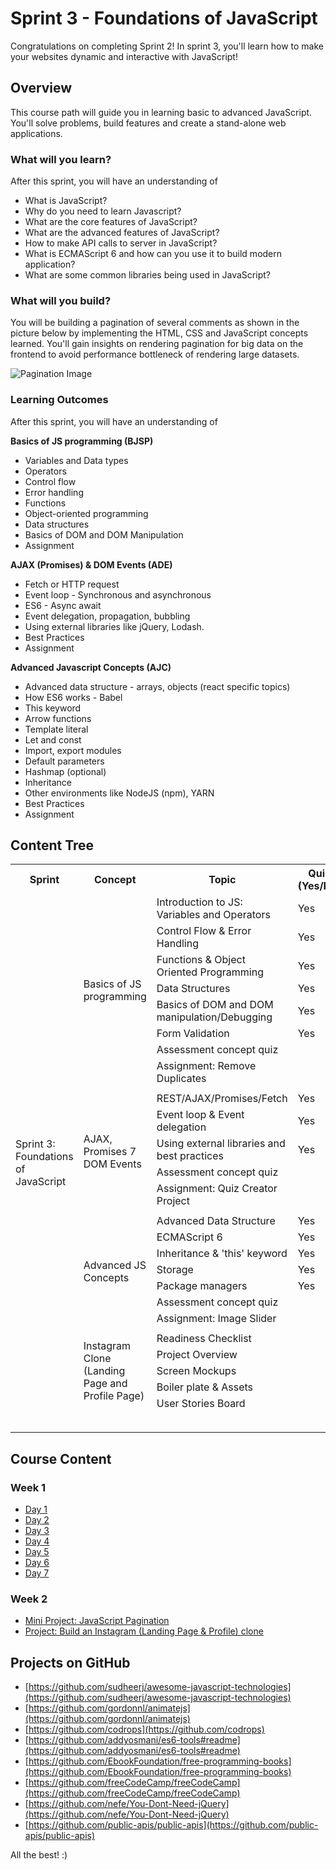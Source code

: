 
# Sprint 3 - Foundations of JavaScript
Congratulations on completing Sprint 2!  In sprint 3, you'll learn how to make your websites dynamic and interactive with JavaScript!

## Overview

This course path will guide you in learning basic to advanced JavaScript. You'll solve problems, build features and create a stand-alone web applications.

### What will you learn?

After this sprint, you will have an understanding of
- What is JavaScript?
- Why do you need to learn Javascript?
- What are the core features of JavaScript?
- What are the advanced features of JavaScript?
- How to make API calls to server in JavaScript?
- What is ECMAScript 6 and how can you use it to build modern application?
- What are some common libraries being used in JavaScript?

### What will you build?
You will be building a pagination of several comments as shown in the picture below by implementing the HTML, CSS and JavaScript concepts learned. You'll gain insights on rendering pagination for big data on the frontend to avoid performance bottleneck of rendering large datasets.

![Pagination Image](https://www.sketchappsources.com/resources/source-image/pagination-sudheer.png)


### Learning Outcomes
After this sprint, you will have an understanding of

**Basics of JS programming (BJSP)**
 - Variables and Data types
 - Operators
 - Control flow
 - Error handling
 - Functions
 - Object-oriented programming
 - Data structures
 - Basics of DOM and DOM Manipulation
 - Assignment

 **AJAX (Promises) & DOM Events (ADE)**
 - Fetch or HTTP request
 - Event loop - Synchronous and asynchronous
 - ES6 - Async await
 - Event delegation, propagation, bubbling
 - Using external libraries like jQuery, Lodash.
 - Best Practices
 - Assignment

**Advanced Javascript Concepts (AJC)**
 - Advanced data structure - arrays, objects (react specific topics)
 - How ES6 works - Babel
 - This keyword
 - Arrow functions
 - Template literal
 - Let and const
 - Import, export modules
 - Default parameters
 - Hashmap (optional)
 - Inheritance
 - Other environments like NodeJS (npm), YARN
 - Best Practices
 - Assignment


## Content Tree

<table>
  <tr>
    <th>Sprint</th>
    <th>Concept</th>
    <th>Topic</th>
    <th>Quiz (Yes/No)</th>
    <th>Difficulty Level</th>
    <th>Estimated Time</th>
  </tr>
  <tr>
    <td rowspan="32">Sprint 3: Foundations of JavaScript</td>
    <td rowspan="8">Basics of JS programming</td>
    <td>Introduction to JS: Variables and Operators</td>
    <td>Yes</td>
    <td>Easy</td>
    <td>1 hour</td>
  </tr>
  <tr>
    <td>Control Flow &amp; Error Handling</td>
    <td>Yes</td>
    <td>Easy</td>
    <td>2 hours</td>
  </tr>
  <tr>
    <td>Functions &amp; Object Oriented Programming</td>
    <td>Yes</td>
    <td>Medium</td>
    <td>2 hours</td>
  </tr>
  <tr>
    <td>Data Structures</td>
    <td>Yes</td>
    <td>Medium</td>
    <td>2 hours</td>
  </tr>
  <tr>
    <td>Basics of DOM and DOM manipulation/Debugging</td>
    <td>Yes</td>
    <td>Medium</td>
    <td>3 hours</td>
  </tr>
  <tr>
    <td>Form Validation</td>
    <td>Yes</td>
    <td>Medium</td>
    <td>1 hour</td>
  </tr>
  <tr>
    <td>Assessment concept quiz</td>
    <td></td>
    <td>Easy</td>
    <td>20 min</td>
  </tr>
  <tr>
    <td>Assignment: Remove Duplicates</td>
    <td></td>
    <td>Medium</td>
    <td>1 hour</td>
  </tr>
  <tr>
    <td colspan="5"></td>
  </tr>
  <tr>
    <td rowspan="6">AJAX, Promises 7 DOM Events</td>
    <td>REST/AJAX/Promises/Fetch</td>
    <td>Yes</td>
    <td>High</td>
    <td>3 hour</td>
  </tr>
  <tr>
    <td>Event loop &amp; Event delegation</td>
    <td>Yes</td>
    <td>High</td>
    <td>1 hour</td>
  </tr>
  <tr>
    <td>Using external libraries and best practices</td>
    <td>Yes</td>
    <td>Medium</td>
    <td>1 hour</td>
  </tr>
  <tr>
    <td>Assessment concept quiz</td>
    <td></td>
    <td></td>
    <td>20 min</td>
  </tr>
  <tr>
    <td>Assignment: Quiz Creator Project</td>
    <td></td>
    <td></td>
    <td>2 hour</td>
  </tr>
  <tr>
    <td colspan="5"></td>
  </tr>
  <tr>
    <td rowspan="8">Advanced JS Concepts</td>
    <td>Advanced Data Structure</td>
    <td>Yes</td>
    <td>High</td>
    <td>1 hour</td>
  </tr>
  <tr>
    <td>ECMAScript 6</td>
    <td>Yes</td>
    <td>Medium</td>
    <td>3 hour</td>
  </tr>
  <tr>
    <td>Inheritance &amp; 'this' keyword</td>
    <td>Yes</td>
    <td>High</td>
    <td>1 hour</td>
  </tr>
  <tr>
    <td>Storage</td>
    <td>Yes</td>
    <td>Easy</td>
    <td>1 hour</td>
  </tr>
  <tr>
    <td>Package managers</td>
    <td>Yes</td>
    <td>Easy</td>
    <td>1 hour</td>
  </tr>
  <tr>
    <td>Assessment concept quiz</td>
    <td></td>
    <td></td>
    <td>20 min</td>
  </tr>
  <tr>
    <td>Assignment: Image Slider</td>
    <td></td>
    <td></td>
    <td>2 hour</td>
  </tr>
  <tr>
    <td colspan="5"></td>
  </tr>
  <tr>
    <td rowspan="5">Instagram Clone (Landing Page and Profile Page)</td>
    <td>Readiness Checklist</td>
    <td rowspan="5"></td>
    <td rowspan="5">Medium</td>
    <td rowspan="5">30 hours</td>
  </tr>
  <tr>
    <td>Project Overview</td>
  </tr>
  <tr>
    <td>Screen Mockups</td>
  </tr>
  <tr>
    <td>Boiler plate &amp; Assets</td>
  </tr>
  <tr>
    <td>User Stories Board</td>
  </tr>
  <tr>
    <td colspan="5"></td>
  </tr>
  <tr>
    <td colspan="3"></td>
    <td>Total</td>
    <td>68 hours</td>
  </tr>
</table>


## Course Content
### Week 1
- [Day 1](week_1/day_1.md)
- [Day 2](week_1/day_2.md)
- [Day 3](week_1/day_3.md)
- [Day 4](week_1/day_4.md)
- [Day 5](week_1/day_5.md)
- [Day 6](week_1/day_6.md)
- [Day 7](week_1/day_7.md)

### Week 2
- [Mini Project: JavaScript Pagination](week_2/mini_project.md)
- [Project: Build an Instagram (Landing Page & Profile) clone](week_2/project.md)


## Projects on GitHub
- [https://github.com/sudheerj/awesome-javascript-technologies](https://github.com/sudheerj/awesome-javascript-technologies)
- [https://github.com/gordonnl/animatejs](https://github.com/gordonnl/animatejs)
- [https://github.com/codrops](https://github.com/codrops)
- [https://github.com/addyosmani/es6-tools#readme](https://github.com/addyosmani/es6-tools#readme)
- [https://github.com/EbookFoundation/free-programming-books](https://github.com/EbookFoundation/free-programming-books)
- [https://github.com/freeCodeCamp/freeCodeCamp](https://github.com/freeCodeCamp/freeCodeCamp)
- [https://github.com/nefe/You-Dont-Need-jQuery](https://github.com/nefe/You-Dont-Need-jQuery)
- [https://github.com/public-apis/public-apis](https://github.com/public-apis/public-apis)

All the best! :)
